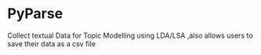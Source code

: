 # PyParse
  Collect textual Data for Topic Modelling using LDA/LSA ,also allows users to save their data as a csv file
